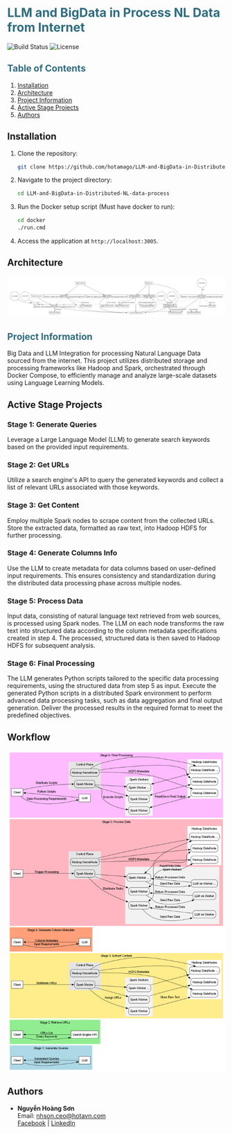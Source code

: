 # <span style="color:#2e6c80">LLM and BigData in Process NL Data from Internet</span>

![Build Status](https://img.shields.io/badge/build-passing-brightgreen) ![License](https://img.shields.io/badge/license-MIT-blue)

## <span style="color:#2e6c80">Table of Contents</span>

1. [Installation](#installation)
2. [Architecture](#architecture)
3. [Project Information](#project-information)
4. [Active Stage Projects](#active-stage-projects)
5. [Authors](#authors)

## Installation
1. Clone the repository:
   ```bash
   git clone https://github.com/hotamago/LLM-and-BigData-in-Distributed-NL-data-process.git
   ```
2. Navigate to the project directory:
   ```bash
   cd LLM-and-BigData-in-Distributed-NL-data-process
   ```
3. Run the Docker setup script (Must have docker to run):
   ```bash
   cd docker
   ./run.cmd
   ```
4. Access the application at `http://localhost:3005`.

## Architecture
![Docker Compose Visualization](docker/docker-compose.VizFormats.png)

## <span style="color:#2e6c80">Project Information</span>
Big Data and LLM Integration for processing Natural Language Data sourced from the internet. This project utilizes distributed storage and processing frameworks like Hadoop and Spark, orchestrated through Docker Compose, to efficiently manage and analyze large-scale datasets using Language Learning Models.

## Active Stage Projects
### Stage 1: Generate Queries
Leverage a Large Language Model (LLM) to generate search keywords based on the provided input requirements.

### Stage 2: Get URLs
Utilize a search engine's API to query the generated keywords and collect a list of relevant URLs associated with those keywords.

### Stage 3: Get Content
Employ multiple Spark nodes to scrape content from the collected URLs. Store the extracted data, formatted as raw text, into Hadoop HDFS for further processing.

### Stage 4: Generate Columns Info
Use the LLM to create metadata for data columns based on user-defined input requirements. This ensures consistency and standardization during the distributed data processing phase across multiple nodes.

### Stage 5: Process Data
Input data, consisting of natural language text retrieved from web sources, is processed using Spark nodes. The LLM on each node transforms the raw text into structured data according to the column metadata specifications created in step 4.
The processed, structured data is then saved to Hadoop HDFS for subsequent analysis.

### Stage 6: Final Processing
The LLM generates Python scripts tailored to the specific data processing requirements, using the structured data from step 5 as input.
Execute the generated Python scripts in a distributed Spark environment to perform advanced data processing tasks, such as data aggregation and final output generation. Deliver the processed results in the required format to meet the predefined objectives.

## Workflow
![Workflow](workflow.png)

## Authors
- **Nguyễn Hoàng Sơn**  
  Email: [nhson.ceo@hotavn.com](mailto:nhson.ceo@hotavn.com)  
  [Facebook](https://www.facebook.com/HotaVN/) | [LinkedIn](https://www.linkedin.com/in/hotamago/)
